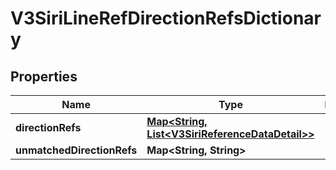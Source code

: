 
# V3SiriLineRefDirectionRefsDictionary

## Properties
Name | Type | Description | Notes
------------ | ------------- | ------------- | -------------
**directionRefs** | [**Map&lt;String, List&lt;V3SiriReferenceDataDetail&gt;&gt;**](List.md) |  |  [optional]
**unmatchedDirectionRefs** | **Map&lt;String, String&gt;** |  |  [optional]



